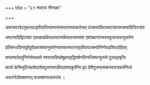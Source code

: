 +++
title = "६१ नवरात्र गौणपक्षः"

+++

अथनवरात्रेऽनुकल्पाःतृतीयादिनवम्यन्तंसप्तरात्र्म्वाकर्तव्यम् पञ्चम्यादिपञ्चरात्रंवासप्तम्यादित्रिरात्रंवा

अष्टम्यादिद्विरात्रंवा एकाहपक्षेकेवलाष्टम्यांकेवलनवम्यांवा एषांपक्षाणांस्वस्वकुलाचारानुसारेण

प्रतिबन्धादिनापूर्वपूर्वपक्षासंबवानुसारेणवाव्यवस्थातत्रतृतीयापञ्चम्योनिर्णयःप्रतिपदादिवत्

सप्तम्यादेस्तुनिर्णयोवक्ष्यते नवरात्रादिपक्षेषुक्षयवृद्धिवशेनदिनाधिक्यन्यूनत्वे पूजाद्यावृत्तिः

कार्या केचित्तुदिनक्षयेष्टावेवपूजाश्चण्डीपाठांश्चकुर्वन्ति इदं देवीपूजनात्मकंनवरात्रकर्मनित्यं

अकरणेदोषश्रवणात् फलश्रवणात्काम्यंच ।
